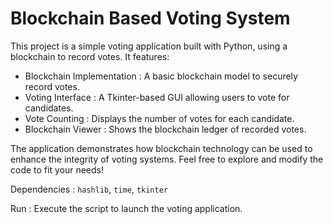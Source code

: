 # Blockchain Based Voting System

This project is a simple voting application built with Python, using a blockchain to record votes. It features:

-  Blockchain Implementation : A basic blockchain model to securely record votes.
-  Voting Interface : A Tkinter-based GUI allowing users to vote for candidates.
-  Vote Counting : Displays the number of votes for each candidate.
-  Blockchain Viewer : Shows the blockchain ledger of recorded votes.

The application demonstrates how blockchain technology can be used to enhance the integrity of voting systems. Feel free to explore and modify the code to fit your needs!

 Dependencies : `hashlib`, `time`, `tkinter`

 Run : Execute the script to launch the voting application.
